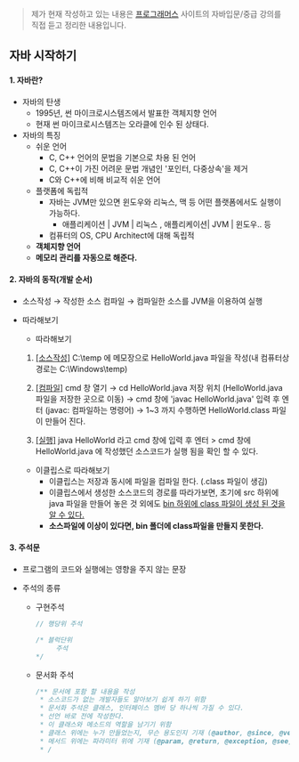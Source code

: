 
> 제가 현재 작성하고 있는 내용은  [프로그래머스]( https://programmers.co.kr/learn ) 사이트의 자바입문/중급 강의를 직접 듣고 정리한 내용입니다.



## 자바 시작하기


#### 1. 자바란?

- 자바의 탄생
  - 1995년, 썬 마이크로시스템즈에서 발표한 객체지향 언어
  - 현재 썬 마이크로시스템즈는 오라클에 인수 된 상태다.
- 자바의 특징
  - 쉬운 언어
    - C, C++ 언어의 문법을 기본으로 차용 된 언어
    - C, C++이 가진 어려운 문법 개념인 '포인터, 다중상속'을 제거
    - C와 C++에 비해 비교적 쉬운 언어
  - 플랫폼에 독립적
    - 자바는 JVM만 있으면 윈도우와 리눅스, 맥 등 어떤 플랫폼에서도 실행이 가능하다.
      - 애플리케이션 | JVM | 리눅스    ,   애플리케이션| JVM | 윈도우.. 등
    - 컴퓨터의 OS, CPU Architect에 대해 독립적
  - **객체지향 언어**
  - **메모리 관리를 자동으로 해준다.**



#### 2. 자바의 동작(개발 순서)

- 소스작성 → 작성한 소스 컴파일 → 컴파일한 소스를 JVM을 이용하여 실행

- 따라해보기

  -  따라해보기

    1.  <u>[소스작성]</u>   C:\temp 에 메모장으로 HelloWorld.java 파일을 작성(내 컴퓨터상 경로는 C:\Windows\temp)

    2.  <u>[컴파일]</u>  cmd 창 열기 →  cd HelloWorld.java 저장 위치 (HelloWorld.java 파일을 저장한 곳으로 이동) → cmd 창에 'javac HelloWorld.java' 입력 후 엔터 (javac: 컴파일하는 명령어) → 1~3 까지 수행하면 HelloWorld.class 파일이 만들어 진다.

    3. <u>[실행]</u>  java HelloWorld 라고 cmd 창에 입력 후 엔터 > cmd 창에 HelloWorld.java 에 작성했던 소스코드가 실행 됨을 확인 할 수 있다.

  - 이클립스로 따라해보기
    - 이클립스는 저장과 동시에 파일을 컴파일 한다. (.class 파일이 생김)
    - 이클립스에서 생성한 소스코드의 경로를 따라가보면, 초기에 src 하위에 java 파일을 만들어 놓은 것 외에도 <u>bin 하위에 class 파일이 생성 된 것을 알 수 있다.</u>
    - **소스파일에 이상이 있다면, bin 폴더에 class파일을 만들지 못한다.**

#### 3. 주석문

- 프로그램의 코드와 실행에는 영향을 주지 않는 문장

- 주석의 종류

  - 구현주석

    ```java
    // 행당위 주석
    
    /* 블럭단위 
    	 주석 
    */
    ```

  -  문서화 주석

     ```java
     /** 문서에 포함 할 내용을 작성
      * 소스코드가 없는 개발자들도 알아보기 쉽게 하기 위함
      * 문서화 주석은 클래스, 인터페이스 멤버 당 하나씩 가질 수 있다.
      * 선언 바로 전에 작성한다.
      * 이 클래스와 메소드의 역할을 남기기 위함
      * 클래스 위에는 누가 만들었는지, 무슨 용도인지 기재 (@author, @since, @version)
      * 메서드 위에는 파라미터 위에 기재 (@param, @return, @exception, @see)
      * /
     ```

     
